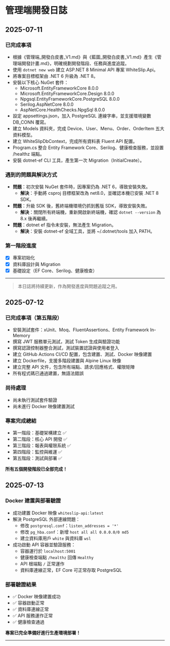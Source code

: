 # 管理端開發日誌

## 2025-07-11

### 已完成事項
- 根據《管理端_開發白皮書_V1.md》與《藍圖_開發白皮書_V1.md》產生《管理端開發計畫.md》，明確規劃開發階段、任務與進度追蹤。
- 使用 `dotnet new web` 建立 ASP.NET 8 Minimal API 專案 WhiteSlip.Api。
- 將專案目標框架由 .NET 6 升級為 .NET 8。
- 安裝以下核心 NuGet 套件：
  - Microsoft.EntityFrameworkCore 8.0.0
  - Microsoft.EntityFrameworkCore.Design 8.0.0
  - Npgsql.EntityFrameworkCore.PostgreSQL 8.0.0
  - Serilog.AspNetCore 8.0.0
  - AspNetCore.HealthChecks.NpgSql 8.0.0
- 設定 appsettings.json，加入 PostgreSQL 連線字串，並支援環境變數 DB_CONN 覆寫。
- 建立 Models 資料夾，完成 Device、User、Menu、Order、OrderItem 五大資料模型。
- 建立 WhiteSlipDbContext，完成所有資料表 Fluent API 配置。
- Program.cs 整合 Entity Framework Core、Serilog、健康檢查服務，並設置 /healthz 端點。
- 安裝 dotnet-ef CLI 工具，產生第一次 Migration（InitialCreate）。

### 遇到的問題與解決方式
- **問題**：初次安裝 NuGet 套件時，因專案仍為 .NET 6，導致安裝失敗。
  - **解決**：手動將 csproj 目標框架改為 net8.0，並確認本機已安裝 .NET 8 SDK。
- **問題**：升級 SDK 後，舊終端機環境仍抓到舊版 SDK，導致安裝失敗。
  - **解決**：關閉所有終端機，重新開啟新終端機，確認 `dotnet --version` 為 8.x 後再繼續。
- **問題**：dotnet ef 指令未安裝，無法產生 Migration。
  - **解決**：安裝 dotnet-ef 全域工具，並將 ~/.dotnet/tools 加入 PATH。

### 第一階段進度
- [x] 專案初始化
- [x] 資料庫設計與 Migration
- [x] 基礎設定（EF Core、Serilog、健康檢查）

---
> 本日誌將持續更新，作為開發進度與問題追蹤之用。 

## 2025-07-12

### 已完成事項（第五階段）
- 安裝測試套件：xUnit、Moq、FluentAssertions、Entity Framework In-Memory
- 撰寫 JWT 服務單元測試，測試 Token 生成與驗證功能
- 撰寫認證控制器整合測試，測試裝置認證與使用者登入
- 建立 GitHub Actions CI/CD 配置，包含建置、測試、Docker 映像建置
- 建立 Dockerfile，支援多階段建置與 Alpine Linux 映像
- 建立完整 API 文件，包含所有端點、請求/回應格式、權限矩陣
- 所有程式碼已通過建置，無語法錯誤

### 尚待處理
- 尚未執行測試套件驗證
- 尚未進行 Docker 映像建置測試

### 專案完成總結
- 第一階段：基礎架構建立 ✅
- 第二階段：核心 API 開發 ✅
- 第三階段：報表與權限系統 ✅
- 第四階段：監控與維運 ✅
- 第五階段：測試與部署 ✅

**所有五個開發階段已全部完成！**

## 2025-07-13

### Docker 建置與部署驗證
- 成功建置 Docker 映像 `whiteslip-api:latest`
- 解決 PostgreSQL 外部連線問題：
  - 修改 `postgresql.conf`：`listen_addresses = '*'`
  - 修改 `pg_hba.conf`：新增 `host all all 0.0.0.0/0 md5`
  - 建立資料庫用戶 `white` 與資料庫 `wsl`
- 成功啟動 API 容器並驗證服務：
  - 容器運行於 `localhost:5001`
  - 健康檢查端點 `/healthz` 回傳 `Healthy`
  - API 根端點 `/` 正常運作
  - 資料庫連線正常，EF Core 可正常存取 PostgreSQL

### 部署驗證結果
- ✅ Docker 映像建置成功
- ✅ 容器啟動正常
- ✅ 資料庫連線正常
- ✅ API 服務運作正常
- ✅ 健康檢查通過

**專案已完全準備好進行生產環境部署！**

--- 